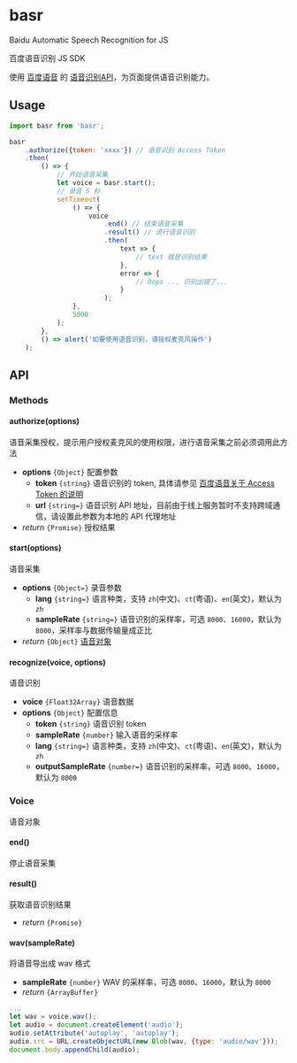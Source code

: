# basr

Baidu Automatic Speech Recognition for JS

百度语音识别 JS SDK

使用 [百度语音](http://yuyin.baidu.com/) 的 [语音识别API](http://yuyin.baidu.com/docs/asr/54)，为页面提供语音识别能力。

## Usage

```js
import basr from 'basr';

basr
    .authorize({token: 'xxxx'}) // 语音识别 Access Token
    .then(
        () => {
            // 开始语音采集
            let voice = basr.start();
            // 录音 5 秒
            setTimeout(
                () => {
                    voice
                        .end() // 结束语音采集
                        .result() // 进行语音识别
                        .then(
                            text => {
                                // text 就是识别结果
                            },
                            error => {
                                // Oops ... 识别出错了...
                            }
                        );
                },
                5000
            );
        },
        () => alert('如要使用语音识别，请授权麦克风操作')
    );

```

## API

### Methods

#### authorize(options)

语音采集授权，提示用户授权麦克风的使用权限，进行语音采集之前必须调用此方法

* **options** `{Object}` 配置参数
    * **token** `{string}` 语音识别的 token, 具体请参见 [百度语音关于 Access Token 的说明](http://yuyin.baidu.com/docs/asr/56)
    * **url** `{string=}` 语音识别 API 地址，目前由于线上服务暂时不支持跨域通信，请设置此参数为本地的 API 代理地址
* _return_ `{Promise}` 授权结果

#### start(options)

语音采集

* **options** `{Object=}` 录音参数
    * **lang** `{string=}` 语言种类，支持 `zh`(中文)、`ct`(粤语)、`en`(英文)，默认为 `zh`
    * **sampleRate** `{string=}` 语音识别的采样率，可选 `8000`、`16000`，默认为 `8000`，采样率与数据传输量成正比
* _return_ `{Object}` [语音对象](#voice)

#### recognize(voice, options)

语音识别

* **voice** `{Float32Array}` 语音数据
* **options** `{Object}` 配置信息
    * **token** `{string}` 语音识别 token
    * **sampleRate** `{number}` 输入语音的采样率
    * **lang** `{string=}` 语言种类，支持 `zh`(中文)、`ct`(粤语)、`en`(英文)，默认为 `zh`
    * **outputSampleRate** `{number=}` 语音识别的采样率，可选 `8000`、`16000`，默认为 `8000`

### Voice

语音对象

#### end()

停止语音采集

#### result()

获取语音识别结果

* _return_ `{Promise}`

#### wav(sampleRate)

将语音导出成 wav 格式

* **sampleRate** `{number}` WAV 的采样率，可选 `8000`、`16000`，默认为 `8000`
* _return_ `{ArrayBuffer}`

```js
...
let wav = voice.wav();
let audio = document.createElement('audio');
audio.setAttribute('autoplay', 'autoplay');
audio.src = URL.createObjectURL(new Blob(wav, {type: 'audio/wav'}));
document.body.appendChild(audio);
```
